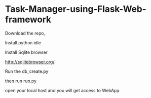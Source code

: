 # Task-Manager-using-Flask-Web-framework

Download the repo,

Install python idle 

Install Sqlite browser 

http://sqlitebrowser.org/


Run the db_create.py

then run  run.py

open your local host and you will get access to WebApp
